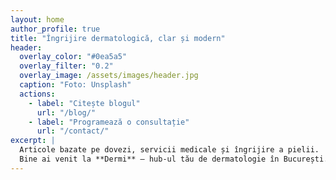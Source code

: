 ```yaml
---
layout: home
author_profile: true
title: "Îngrijire dermatologică, clar și modern"
header:
  overlay_color: "#0ea5a5"
  overlay_filter: "0.2"
  overlay_image: /assets/images/header.jpg
  caption: "Foto: Unsplash"
  actions:
    - label: "Citește blogul"
      url: "/blog/"
    - label: "Programează o consultație"
      url: "/contact/"
excerpt: |
  Articole bazate pe dovezi, servicii medicale și îngrijire a pielii.
  Bine ai venit la **Dermi** — hub-ul tău de dermatologie în București.
---
```

